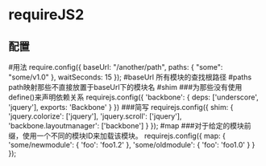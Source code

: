requireJS2
=========================================================================================================================
配置
-------------------------------------------
#用法
    require.config({
      baseUrl: "/another/path",
      paths: {
          "some": "some/v1.0"
      },
      waitSeconds: 15
    });
#baseUrl
所有模块的查找根路径
#paths
path映射那些不直接放置于baseUrl下的模块名
#shim
###为那些没有使用define()来声明依赖关系
    requirejs.config({
        'backbone': {
             deps: ['underscore', 'jquery'],
             exports: 'Backbone'
        }
    })
###简写
    requirejs.config({
        shim: {
            'jquery.colorize': ['jquery'],
            'jquery.scroll': ['jquery'],
            'backbone.layoutmanager': ['backbone']
        }
    });
#map
###对于给定的模块前缀，使用一个不同的模块ID来加载该模块。
    requirejs.config({
        map: {
            'some/newmodule': {
                'foo': 'foo1.2'
            },
            'some/oldmodule': {
                'foo': 'foo1.0'
            }
        }
    });



